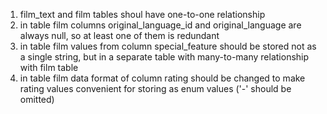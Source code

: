 1) film_text and film tables shoul have one-to-one relationship
2) in table film columns original_language_id and original_language are always null, so at least one of them is redundant
3) in table film values from column special_feature should be stored not as a single string, but in a separate table with many-to-many relationship with film table
4) in table film data format of column rating should be changed to make rating values convenient for storing as enum values ('-' should be omitted)
